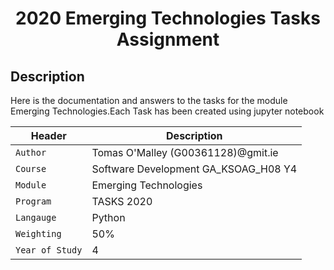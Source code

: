 <p align="center">
<h1 align="center">2020 Emerging Technologies Tasks Assignment  </h1>


## Description
 <p align="left">
Here is the documentation and answers to the tasks for the module Emerging Technologies.Each Task has been created using jupyter notebook
<br />
</p>

| Header | Description |
| --- | --- |
| `Author` | Tomas O'Malley (G00361128)@gmit.ie |
| `Course` | Software Development GA_KSOAG_H08 Y4  |
| `Module` | Emerging  Technologies  |
| `Program` | TASKS 2020 |
| `Langauge` | Python |
| `Weighting` | 50% |
| `Year of Study` | 4 |
